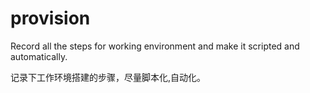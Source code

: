 provision
=========


Record all the steps for working environment and make it scripted and automatically.

记录下工作环境搭建的步骤，尽量脚本化,自动化。
